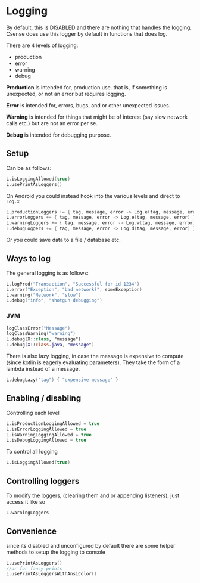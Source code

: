 # Logging

By default, this is DISABLED and there are nothing that handles the logging. Csense does use this logger by default in
functions that does log.

There are 4 levels of logging:

- production
- error
- warning
- debug

**Production**
is intended for, production use. that is, if something is unexpected, or not an error but requires logging.

**Error**
is intended for, errors, bugs, and or other unexpected issues.

**Warning**
is intended for things that might be of interest (say slow network calls etc.) but are not an error per se.

**Debug**
is intended for debugging purpose.

## Setup

Can be as follows:

```kotlin
L.isLoggingAllowed(true)
L.usePrintAsLoggers()  
```

On Android you could instead hook into the various levels and direct to `Log.x`

```kotlin
L.productionLoggers += { tag, message, error -> Log.e(tag, message, error) }
L.errorLoggers += { tag, message, error -> Log.e(tag, message, error) }
L.warningLoggers += { tag, message, error -> Log.w(tag, message, error) }
L.debugLoggers += { tag, message, error -> Log.d(tag, message, error) }
```

Or you could save data to a file / database etc.

## Ways to log

The general logging is as follows:

````kotlin
L.logProd("Transaction", "Successful for id 1234")
L.error("Exception", "bad network?", someException)
L.warning("Network", "slow")
L.debug("info", "shotgun debugging")
````

### JVM

````kotlin
logClassError("Message")
logClassWarning("warning")
L.debug(X::class, "message")
L.debug(X::class.java, "message")
````

There is also lazy logging, in case the message is expensive to compute (since kotlin is eagerly evaluating parameters).
They take the form of a lambda instead of a message.

```kotlin
L.debugLazy("tag") { "expensive message" }
```

## Enabling / disabling

Controlling each level

```kotlin
L.isProductionLoggingAllowed = true
L.isErrorLoggingAllowed = true
L.isWarningLoggingAllowed = true
L.isDebugLoggingAllowed = true
```

To control all logging

```kotlin
L.isLoggingAllowed(true)
```

## Controlling loggers

To modify the loggers, (clearing them and or appending listeners), just access it like so

````kotlin
L.warningLoggers
````

## Convenience

since its disabled and unconfigured by default there are some helper methods to setup the logging to console

```kotlin
L.usePrintAsLoggers()
//or for fancy prints
L.usePrintAsLoggersWithAnsiColor()
```
